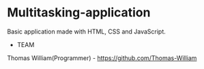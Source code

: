 # Multitasking-application
Basic application made with HTML, CSS and JavaScript.
- TEAM

Thomas William(Programmer) - https://github.com/Thomas-William
